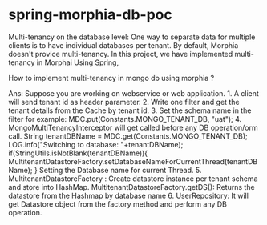 # spring-morphia-db-poc
Multi-tenancy on the database level: One way to separate data for multiple clients is to have individual databases per tenant.
By default, Morphia doesn't provice multi-tenancy.
In this project, we have implemented multi-tenancy in Morphai Using Spring,

How to implement multi-tenancy in mongo db using morphia ? 

Ans: Suppose you are working on webservice or web application.
     1. A client will send tenant id as header parameter.
     2. Write one filter and get the tenant details from the Cache by tenant id.
     3. Set the schema name in the filter 
        for example:     MDC.put(Constants.MONGO_TENANT_DB, "uat");
     4. MongoMultiTenancyInterceptor will get called before any DB operation/orm call.
        String tenantDBName = MDC.get(Constants.MONGO_TENANT_DB);
			  LOG.info("Switching to database:  "+tenantDBName);
			  if(StringUtils.isNotBlank(tenantDBName)){
				      MultitenantDatastoreFactory.setDatabaseNameForCurrentThread(tenantDBName);
			  }
			  Setting the Database name for current Thread.
		 5. MultitenantDatastoreFactory : Create datastore instance per tenant schema and store into HashMap.
		    MultitenantDatastoreFactory.getDS(): Returns the datastore from the Hashmap by database name
     6. UserRepository: It will get Datastore object from the factory method and perform any DB operation.
 
